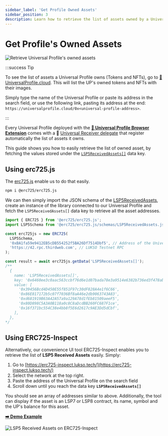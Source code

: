 ```yaml
---
sidebar_label: 'Get Profile Owned Assets'
sidebar_position: 3
description: Learn how to retrieve the list of assets owned by a Universal Profile.
---
```


# Get Profile's Owned Assets

![Retrieve Universal Profile's owned assets](../img/retrieved-up-owned-assets.png)

:::success Tip

To see the list of assets a Universal Profile owns (Tokens and NFTs), go to [🔗 UniversalProfile.cloud](https://universalprofile.cloud/). This will list the UP's owned tokens and NFTs with their images.

Simply type the name of the Universal Profile or paste its address in the search field, or use the following link, pasting its address at the end: `https://universalprofile.cloud/0x<universal-profile-address>`.

:::

Every Universal Profile deployed with the [**🧩 Universal Profile Browser Extension**](/install-up-browser-extension) comes with a 📢 [Universal Receiver delegate](../../../standards/accounts/lsp1-universal-receiver-delegate.md) that register automatically the list of assets it owns.

This guide shows you how to easily retrieve the list of owned asset, by fetching the values stored under the [`LSP5ReceivedAssets[]`](../../../standards/metadata/lsp5-received-assets.md#lsp5receivedassets) data key.

## Using erc725.js

The [erc725.js](../../../tools/libraries/erc725js/getting-started.md) enable us to do that easily.

```bash
npm i @erc725/erc725.js
```

We can then simply import the JSON schema of the [LSP5ReceivedAssets](../../../standards/metadata/lsp5-received-assets.md), create an instance of the library connected to our Universal Profile and fetch the `LSP5ReceivedAssets[]` data key to retrieve all the asset addresses.

```ts
import { ERC725 } from '@erc725/erc725.js';
import LSP5Schema from '@erc725/erc725.js/schemas/LSP5ReceivedAssets.json';

const erc725js = new ERC725(
  LSP5Schema,
  '0xBA1fa59e9412EB5cDB554252f5BA26Df7514Dbf5', // Address of the Universal Profile
  'https://42.rpc.thirdweb.com', // LUKSO Testnet RPC
);

const result = await erc725js.getData('LSP5ReceivedAssets[]');
/**
  {
    name: 'LSP5ReceivedAssets[]',
    key: '0x6460ee3c0aac563ccbf76d6e1d07bada78e3a9514e6382b736ed3f478ab7b90b',
    value: [
      '0x39456Bcd4D450E55f851F97c30dF828A4e1f6C66',
      '0x86E817172b5c07f7036Bf8aA46e2db9063743A83',
      '0xd681919B63A42A57a9a129A78d1fEb81509aeeF5',
      '0x80D898C5A3A0B118a0c8C8aDcdBB260FC687F1ce',
      '0x16f371bc554C38e4bb8f5E6d2617c9AE3Dd5dCbf',
    ],
  },
*/
```

## Using ERC725-Inspect

Alternatively, our convenience UI tool ERC725-Inspect enables you to retrieve the list of **LSP5 Received Assets** easily. Simply:

1. Go to [https://erc725-inspect.lukso.tech/](https://erc725-inspect.lukso.tech/)
2. Select the network at the top right.
3. Paste the address of the Universal Profile on the search field
4. Scroll down until you reach the data key **`LSP5ReceivedAssets[]`**

You should see an array of addresses similar to above. Additionally, the tool can display if the asset is an LSP7 or LSP8 contract, its name, symbol and the UP's balance for this asset.

[**➡️ Demo Example**](https://erc725-inspect.lukso.tech/inspector?address=0xBA1fa59e9412EB5cDB554252f5BA26Df7514Dbf5&network=mainnet)

![LSP5 Received Assets on ERC725-Inspect](../img/lsp5-received-assets-erc725-inspect.png)
